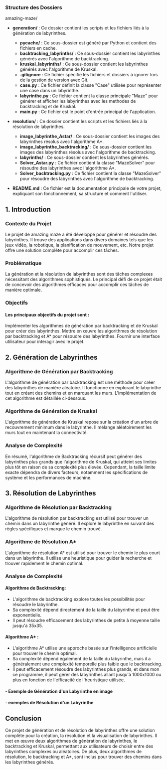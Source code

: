
### Structure des Dossiers
 
amazing-maze/
- **generation/** : Ce dossier contient les scripts et les fichiers liés à la génération de labyrinthes.
  - **__pycache__/** : Ce sous-dossier est généré par Python et contient des fichiers en cache.
  - **backtracking_labyrinths/** : Ce sous-dossier contient les labyrinthes générés avec l'algorithme de backtracking.
  - **kruskal_labyrinths/** : Ce sous-dossier contient les labyrinthes générés avec l'algorithme de Kruskal.
  - **.gitignore** : Ce fichier spécifie les fichiers et dossiers à ignorer lors de la gestion de version avec Git.
  - **case.py** : Ce fichier définit la classe "Case" utilisée pour représenter une case dans un labyrinthe.
  - **labyrinthe.py** : Ce fichier contient la classe principale "Maze" pour générer et afficher les labyrinthes avec les methodes de backtracking et de Kruskal.
  - **main.py** : Ce fichier est le point d'entrée principal de l'application.

- **resolution/** : Ce dossier contient les scripts et les fichiers liés à la résolution de labyrinthes.
  - **image_labyrinthe_Astar/** : Ce sous-dossier contient les images des labyrinthes résolus avec l'algorithme A*.
  - **image_labyrinthe_backtracking/** : Ce sous-dossier contient les images des labyrinthes résolus avec l'algorithme de backtracking.
  - **labyrinths/** : Ce sous-dossier contient les labyrinthes générés.
  - **Solver_Astar.py** : Ce fichier contient la classe "MazeSolver" pour résoudre des labyrinthes avec l'algorithme A*.
  - **Solver_backtracking.py** : Ce fichier contient la classe "MazeSolver" pour résoudre des labyrinthes avec l'algorithme de backtracking.

- **README.md** : Ce fichier est la documentation principale de votre projet, expliquant son fonctionnement, sa structure et comment l'utiliser.
## 1. Introduction
### Contexte du Projet
Le projet de amazing maze a été développé pour générer et résoudre des labyrinthes. Il trouve des applications dans divers domaines tels que les jeux vidéo, la robotique, la planification de mouvement, etc. Notre projet offre une solution complète pour accomplir ces tâches.

### Problématique
La génération et la résolution de labyrinthes sont des tâches complexes nécessitant des algorithmes sophistiqués. Le principal défi de ce projet était de concevoir des algorithmes efficaces pour accomplir ces tâches de manière optimale.

### Objectifs
#### Les principaux objectifs du projet sont :

Implémenter les algorithmes de génération par backtracking et de Kruskal pour créer des labyrinthes.
Mettre en œuvre les algorithmes de résolution par backtracking et A* pour résoudre des labyrinthes.
Fournir une interface utilisateur pour interagir avec le projet.
## 2. Génération de Labyrinthes
### Algorithme de Génération par Backtracking
L'algorithme de génération par backtracking est une méthode pour créer des labyrinthes de manière aléatoire. Il fonctionne en explorant le labyrinthe tout en créant des chemins et en marquant les murs. L'implémentation de cet algorithme est détaillée ci-dessous.

### Algorithme de Génération de Kruskal
L'algorithme de génération de Kruskal repose sur la création d'un arbre de recouvrement minimum dans le labyrinthe. Il mélange aléatoirement les murs tout en maintenant la connectivité.

### Analyse de Complexité


En résumé, l'algorithme de Backtracking récursif peut générer des labyrinthes plus grands  que l'algorithme de Kruskal, qui atteint ses limites plus tôt en raison de sa complexité plus élevée. Cependant, la taille limite exacte dépendra de divers facteurs, notamment les spécifications de système et les performances de machine.


## 3. Résolution de Labyrinthes

### Algorithme de Résolution par Backtracking
L'algorithme de résolution par backtracking est utilisé pour trouver un chemin dans un labyrinthe généré. Il explore le labyrinthe en suivant des règles spécifiques et marque le chemin trouvé.
### Algorithme de Résolution A*
L'algorithme de résolution A* est utilisé pour trouver le chemin le plus court dans un labyrinthe. Il utilise une heuristique pour guider la recherche et trouver rapidement le chemin optimal.

### Analyse de Complexité

#### Algorithme de Backtracking:

- L'algorithme de backtracking explore toutes les possibilités pour résoudre le labyrinthe.
- Sa complexité dépend directement de la taille du labyrinthe et peut être exponentielle.
-  Il peut résoudre efficacement des labyrinthes de petite à moyenne taille jusqu'à 35x35.


#### Algorithme A* :

- L'algorithme A* utilise une approche basée sur l'intelligence artificielle pour trouver le chemin optimal.
- Sa complexité dépend également de la taille du labyrinthe, mais il a généralement une complexité temporelle plus faible que le backtracking.
- Il peut efficacement résoudre des labyrinthes plus grands, et dans mon ce programme, il peut gérer des labyrinthes allant jusqu'à 1000x1000 ou plus en fonction de l'efficacité de l'heuristique utilisée.


#### - Exemple de Génération d'un Labyrinthe en image


#### - exemples de Résolution d'un Labyrinthe


## Conclusion

Ce projet de génération et de résolution de labyrinthes offre une solution complète pour la création, la résolution et la visualisation de labyrinthes. Il met en œuvre deux algorithmes de génération de labyrinthes, le backtracking et Kruskal, permettant aux utilisateurs de choisir entre des labyrinthes complexes ou aléatoires. De plus, deux algorithmes de résolution, le backtracking et A*, sont inclus pour trouver des chemins dans les labyrinthes générés.